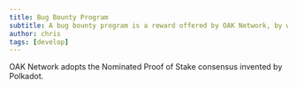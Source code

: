 ```yaml
---
title: Bug Bounty Program
subtitle: A bug bounty program is a reward offered by OAK Network, by which developers can receive recognition and compensation for reporting bugs, especially those pertaining to security exploits and vulnerabilities.
author: chris
tags: [develop]
---
```


OAK Network adopts the Nominated Proof of Stake consensus invented by Polkadot.